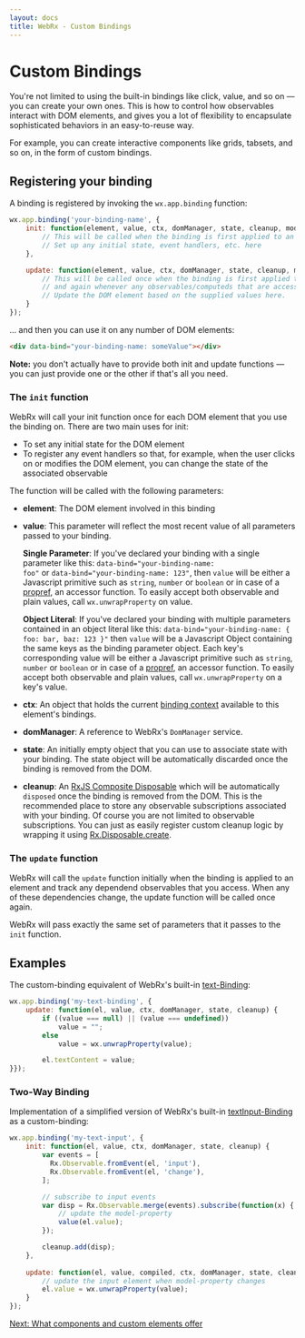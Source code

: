 ```yaml
---
layout: docs
title: WebRx - Custom Bindings
---
```

# Custom Bindings

You're not limited to using the built-in bindings like click, value, and so on — you can create your own ones. This is how to control how observables interact with DOM elements, and gives you a lot of flexibility to encapsulate sophisticated behaviors in an easy-to-reuse way.

For example, you can create interactive components like grids, tabsets, and so on, in the form of custom bindings.

## Registering your binding

A binding is registered by invoking the <code>wx.app.binding</code> function:

```javascript
wx.app.binding('your-binding-name', {
    init: function(element, value, ctx, domManager, state, cleanup, module) {
        // This will be called when the binding is first applied to an element
        // Set up any initial state, event handlers, etc. here
    },

    update: function(element, value, ctx, domManager, state, cleanup, module) {
        // This will be called once when the binding is first applied to an element,
        // and again whenever any observables/computeds that are accessed change
        // Update the DOM element based on the supplied values here.
    }
});
```

… and then you can use it on any number of DOM elements:

```html
<div data-bind="your-binding-name: someValue"></div>
```

**Note:** you don't actually have to provide both init and update functions — you can just provide one or the other if that's all you need.

### The <code>init</code> function

WebRx will call your init function once for each DOM element that you use the binding on. There are two main uses for init:

- To set any initial state for the DOM element
- To register any event handlers so that, for example, when the user clicks on or modifies the DOM element, you can change the state of the associated observable

The function will be called with the following parameters:

- **element**: The DOM element involved in this binding
- **value**: This parameter will reflect the most recent value of all parameters passed to your binding.  

  **Single Parameter**: If you've declared your binding with a single parameter like this: <code>data-bind="your-binding-name: foo"</code> or 
  <code>data-bind="your-binding-name: 123"</code>, then <code>value</code> will be either a Javascript primitive such as <code>string</code>, 
  <code>number</code> or <code>boolean</code> or in case of a [propref](/docs/observable-properties.html#topic-propref), an accessor function. 
  To easily accept both observable and plain values, call <code>wx.unwrapProperty</code> on value.

  **Object Literal**: If you've declared your binding with multiple parameters contained in an object literal like this: 
  <code>data-bind="your-binding-name: { foo: bar, baz: 123 }"</code> then <code>value</code> will be a Javascript Object containing the same 
  keys as the binding parameter object. Each key's corresponding value will be either a Javascript primitive such as <code>string</code>, <code>number</code> or <code>boolean</code> 
  or in case of a [propref](/docs/observable-properties.html#topic-propref), an accessor function. To easily accept both observable and plain values, 
  call <code>wx.unwrapProperty</code> on a key's value.

- **ctx**: An object that holds the current [binding context](/docs/binding-context.html) available to this element's bindings.
- **domManager**: A reference to WebRx's <code>DomManager</code> service.
- **state**: An initially empty object that you can use to associate state with your binding. The state object will be automatically discarded once the binding
is removed from the DOM.
- **cleanup**: An [RxJS Composite Disposable](https://github.com/Reactive-Extensions/RxJS/blob/master/doc/api/disposables/compositedisposable.md) 
which will be automatically <code>disposed</code> once the binding is removed from the DOM. This is the recommended place to store any observable 
subscriptions associated with your binding. Of course you are not limited to observable subscriptions. You can just as easily register custom cleanup logic
by wrapping it using [Rx.Disposable.create](https://github.com/Reactive-Extensions/RxJS/blob/master/doc/api/disposables/disposable.md#rxdisposablecreateaction).

### The <code>update</code> function

WebRx will call the <code>update</code> function initially when the binding is applied to an element and track any dependend observables that you access.
When any of these dependencies change, the update function will be called once again. 

WebRx will pass exactly the same set of parameters that it passes to the <code>init</code> function.

## Examples

The custom-binding equivalent of WebRx's built-in [text-Binding](/docs/text-binding.html):  

```javascript
wx.app.binding('my-text-binding', { 
    update: function(el, value, ctx, domManager, state, cleanup) {
        if ((value === null) || (value === undefined))
            value = "";
        else
            value = wx.unwrapProperty(value);

        el.textContent = value;
}});
```  

### Two-Way Binding
      
Implementation of a simplified version of WebRx's built-in [textInput-Binding](/docs/textinput-binding.html) as a custom-binding:  

```javascript
wx.app.binding('my-text-input', {
    init: function(el, value, ctx, domManager, state, cleanup) {
        var events = [
          Rx.Observable.fromEvent(el, 'input'),
          Rx.Observable.fromEvent(el, 'change'),
        ];

        // subscribe to input events
        var disp = Rx.Observable.merge(events).subscribe(function(x) {
            // update the model-property
            value(el.value);
        });

        cleanup.add(disp);
    }, 
    
    update: function(el, value, compiled, ctx, domManager, state, cleanup) {
        // update the input element when model-property changes 
        el.value = wx.unwrapProperty(value);
    }
});
```

<a class="next-topic" href="/docs/component-overview.html">Next: What components and custom elements offer</a>
